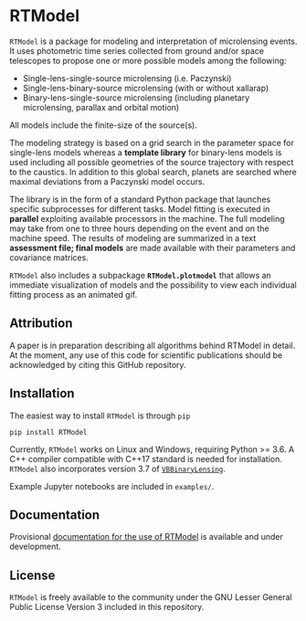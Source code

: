 # RTModel
`RTModel` is a package for modeling and interpretation of microlensing events. It uses photometric time series collected from ground and/or space telescopes to propose one or more possible models among the following:
- Single-lens-single-source microlensing (i.e. Paczynski)
- Single-lens-binary-source microlensing (with or without xallarap)
- Binary-lens-single-source microlensing (including planetary microlensing, parallax and orbital motion)

All models include the finite-size of the source(s).

The modeling strategy is based on a grid search in the parameter space for single-lens models whereas a **template library** for binary-lens models is used including all possible geometries of the source trajectory with respect to the caustics. In addition to this global search, planets are searched where maximal deviations from a Paczynski model occurs. 

The library is in the form of a standard Python package that launches specific subprocesses for different tasks. Model fitting is executed in **parallel** exploiting available processors in the machine. The full modeling may take from one to three hours depending on the event and on the machine speed. The results of modeling are summarized in a text **assessment file; final models** are made available with their parameters and covariance matrices.

`RTModel` also includes a subpackage **`RTModel.plotmodel`** that allows an immediate visualization of models and the possibility to view each individual fitting process as an animated gif.

## Attribution

A paper is in preparation describing all algorithms behind RTModel in detail.
At the moment, any use of this code for scientific publications should be acknowledged by citing this GitHub repository. 

## Installation

The easiest way to install `RTModel` is through `pip`
```
pip install RTModel
```

Currently, `RTModel` works on Linux and Windows, requiring Python >= 3.6. 
A C++ compiler compatible with C++17 standard is needed for installation.
`RTModel` also incorporates version 3.7 of [`VBBinaryLensing`](https://github.com/valboz/VBBinaryLensing).

Example Jupyter notebooks are included in `examples/`.

## Documentation
Provisional [documentation for the use of RTModel](/docs/readme.md) is available and under development.

## License
`RTModel` is freely available to the community under the 
GNU Lesser General Public License Version 3 included in this repository.


